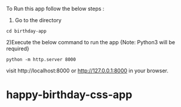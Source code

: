 To Run this app follow the below steps :

1) Go to the directory 
```
cd birthday-app
```

2)Execute the below command to run the app {Note: Python3 will be required}

```
python -m http.server 8000
```

visit http://localhost:8000 or http://127.0.0.1:8000 in your browser.

# happy-birthday-css-app
